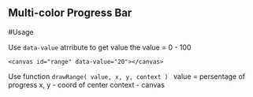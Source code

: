 ## Multi-color Progress Bar

#Usage

Use `data-value` atrribute to get value
the value = 0 - 100

```
<canvas id="range" data-value="20"></canvas>
```

Use function `drawRange( value, x, y, context ) `
value = persentage of progress
x, y - coord of center
context - canvas